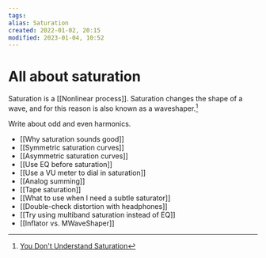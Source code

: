 ```yaml
---
tags:
alias: Saturation
created: 2022-01-02, 20:15
modified: 2023-01-04, 10:52
---
```


# All about saturation
Saturation is a [[Nonlinear process]]. Saturation changes the shape of a wave, and for this reason is also known as a waveshaper.[^1]

Write about odd and even harmonics.

- [[Why saturation sounds good]]
- [[Symmetric saturation curves]]
- [[Asymmetric saturation curves]]
- [[Use EQ before saturation]]
- [[Use a VU meter to dial in saturation]]
- [[Analog summing]]
- [[Tape saturation]]
- [[What to use when I need a subtle saturator]]
- [[Double-check distortion with headphones]]
- [[Try using multiband saturation instead of EQ]]
- [[Inflator vs. MWaveShaper]]

[^1]: [You Don't Understand Saturation](https://www.youtube.com/watch?v=YuojAtE8YCY)